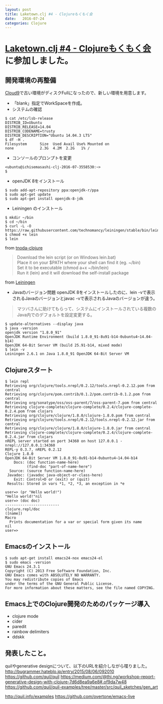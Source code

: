 ```yaml
---
layout: post
title: Laketown.clj #4 - Clojureもくもく会
date:   2016-07-24
categories: Clojure
---
```

# [Laketown.clj #4 - Clojureもくもく会](https://halake.doorkeeper.jp/events/47726)に参加しました。

## 開発環境の再整備

[Cloud9](https://c9.io/)で古い環境がディスクFullになったので、新しい環境を用意します。
- 「blank」指定でWorkSpaceを作成。
- システムの確認


```
$ cat /etc/lsb-release
DISTRIB_ID=Ubuntu
DISTRIB_RELEASE=14.04
DISTRIB_CODENAME=trusty
DISTRIB_DESCRIPTION="Ubuntu 14.04.3 LTS"
$ df -H .
Filesystem      Size  Used Avail Use% Mounted on
none            2.3G  4.2M  2.2G   1% /
```

- コンソールのプロンプトを変更

```
<ubuntu@ichisemasashi-clj-2016-07-3558530:~>
$
```

- openJDK 8をインストール

```
$ sudo add-apt-repository ppa:openjdk-r/ppa
$ sudo apt-get update
$ sudo apt-get install openjdk-8-jdk
```

- Leiningen のインストール

```
$ mkdir ~/bin
$ cd ~/bin
$ curl -L -O https://raw.githubusercontent.com/technomancy/leiningen/stable/bin/lein
$ chmod +x lein
$ lein
```
from [tnoda-clojure](http://tnoda-clojure.tumblr.com/post/111489802935/getting-started-with-clojure-1-installing-clojure-and-le)

> Download the lein script (or on Windows lein.bat)<br>
> Place it on your $PATH where your shell can find it (eg. ~/bin)<br>
> Set it to be executable (chmod a+x ~/bin/lein)<br>
> Run it (lein) and it will download the self-install package

from [Leiningen](http://leiningen.org/)

- Javaのバージョン問題
openJDK 8をインストールしたのに、lein -vで表示されるJavaのバージョンとjavac -vで表示されるJavaのバージョンが違う。
> マツバさんに助けてもらって、システムにインストールされている複数のJava内でのデフォルトを設定変更する。
```
$ update-alternatives --display java
$ java -version
openjdk version "1.8.0_91"
OpenJDK Runtime Environment (build 1.8.0_91-8u91-b14-0ubuntu4~14.04-b14)
OpenJDK 64-Bit Server VM (build 25.91-b14, mixed mode)
$ lein -v
Leiningen 2.6.1 on Java 1.8.0_91 OpenJDK 64-Bit Server VM
```

## Clojureスタート
```
$ lein repl
Retrieving org/clojure/tools.nrepl/0.2.12/tools.nrepl-0.2.12.pom from central
Retrieving org/clojure/pom.contrib/0.1.2/pom.contrib-0.1.2.pom from central
Retrieving org/sonatype/oss/oss-parent/7/oss-parent-7.pom from central
Retrieving clojure-complete/clojure-complete/0.2.4/clojure-complete-0.2.4.pom from clojars
Retrieving org/clojure/clojure/1.8.0/clojure-1.8.0.pom from central
Retrieving org/clojure/tools.nrepl/0.2.12/tools.nrepl-0.2.12.jar from central
Retrieving org/clojure/clojure/1.8.0/clojure-1.8.0.jar from central
Retrieving clojure-complete/clojure-complete/0.2.4/clojure-complete-0.2.4.jar from clojars
nREPL server started on port 34360 on host 127.0.0.1 - nrepl://127.0.0.1:34360
REPL-y 0.3.7, nREPL 0.2.12
Clojure 1.8.0
OpenJDK 64-Bit Server VM 1.8.0_91-8u91-b14-0ubuntu4~14.04-b14
    Docs: (doc function-name-here)
          (find-doc "part-of-name-here")
  Source: (source function-name-here)
 Javadoc: (javadoc java-object-or-class-here)
    Exit: Control+D or (exit) or (quit)
 Results: Stored in vars *1, *2, *3, an exception in *e

user=> (pr "Hello world!")
"Hello world!"nil
user=> (doc doc)
-------------------------
clojure.repl/doc
([name])
Macro
  Prints documentation for a var or special form given its name
nil
user=>
```

## Emacsのインストール

```
$ sudo apt-get install emacs24-nox emacs24-el
$ sudo emacs -version
GNU Emacs 24.3.1
Copyright (C) 2013 Free Software Foundation, Inc.
GNU Emacs comes with ABSOLUTELY NO WARRANTY.
You may redistribute copies of Emacs
under the terms of the GNU General Public License.
For more information about these matters, see the file named COPYING.
```

## Emacs上でのClojure開発のためのパッケージ導入

- clojure mode
- cider
- paredit
- rainbow delimiters
- ddskk

## 発表したこと。
quilやgenerative designについて、以下のURLを紹介しながら喋りました。
http://bugrammer.hateblo.jp/entry/2015/08/06/092010
https://github.com/quil/quil
https://medium.com/@thi.ng/workshop-report-generative-design-with-clojure-7d6d8ea9a6e8#.of9da7w48
https://github.com/quil/quil-examples/tree/master/src/quil_sketches/gen_art

http://quil.info/examples
https://github.com/overtone/emacs-live
